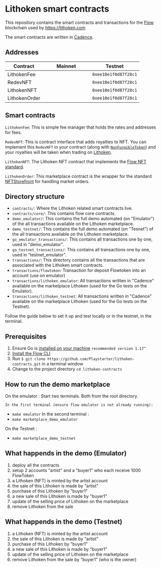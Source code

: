 # Lithoken smart contracts

This repository contains the smart contracts and transactions for the [Flow](https://www.docs.onflow.org) blockchain
used by https://lithoken.com

The smart contracts are written in [Cadence](https://docs.onflow.org/cadence).

## Addresses

| Contract     | Mainnet             | Testnet              |
|--------------|---------------------|----------------------|
| LithokenFee  | `                 ` | `0xee10e1f0d87f28c1` |
| RedevNFT     | `                 ` | `0xee10e1f0d87f28c1` |
| LithokenNFT  | `                 ` | `0xee10e1f0d87f28c1` |
| LithokenOrder| `                 ` | `0xee10e1f0d87f28c1` |

## Smart contracts

`LithokenFee`: This is simple fee manager that holds the rates and addresses for fees.

`RedevNFT`: This is contract interface that adds royalties to NFT. You can implement this `RedevNFT` in your
contract (along with [`NonFungibleToken`](https://github.com/onflow/flow-nft)) and your royalties will be taken when
trading on [Lithoken](https://lithoken.com/).

`LithokenNFT`: The Lithoken NFT contract that implements the [Flow NFT standard](https://github.com/onflow/flow-nft).

`LithokenOrder`: This marketplace contract is the wrapper for the
standard [NFTStorefront](https://github.com/onflow/nft-storefront)
for handling market orders.

## Directory structure

- `contracts/`: Where the Lithoken related smart contracts live.
- `contracts/core/`: This contains flow core contracts.
- `demo_emulator/`: This contains the full demo automated (on "Emulator") of the all transactions available on the Lithoken marketplace.
- `demo_testnet/`: This contains the full demo automated (on "Tesnet") of the all transactions available on the Lithoken marketplace.
- `go_emulator_transactions/`: This contains all transactions one by one, used in "demo_emulator".
- `go_testnet_transactions/`: This contains all transactions one by one, used in "testnet_emulator".
- `transactions/`: This directory contains all the transactions that are associated with the Lithoken smart
  contracts.
- `transactions/flowtoken`: Transaction for deposit Flowtoken into an account (use on emulator)
- `transactions/lithoken_emulator`: All transactions written in "Cadence" available on the marketplace Lithoken (used for the Go tests on the Emulator).
- `transactions/lithoken_testnet`: All transactions written in "Cadence" available on the marketplace Lithoken (used for the Go tests on the Testnet).


Follow the guide below to set it up and test locally or in the testnet, in the terminal.

## Prerequisites

1. Ensure Go is [installed on your machine](https://golang.org/dl/) `recommended version 1.17^`
2. [Install the Flow CLI](https://docs.onflow.org/docs/cli) 
3. Run `$ git clone https://github.com/Playstarter/lithoken-contracts.git` in a terminal window
4. Change to the project directory `cd lithoken-contracts`

## How to run the demo marketplace

On the emulator :
  Start two terminals. Both from the root directory.
    
    In the first terminal (ensure flow emulator is not already running):
  - `make emulator`
    In the second terminal :
  - `make marketplace_demo_emulator`

On the Testnet :
 - `make marketplace_demo_testnet`

## What happends in the demo (Emulator)

1. deploy all the contracts
2. setup 2 accounts "artist" and a "buyer1" who each receive 1000 FlowToken
2. a Lithoken (NFT) is minted by the artist account
3. the sale of this Lithoken is made by "artist"
4. purchase of this Lithoken by "buyer1"
5. a new sale of this Lithoken is made by "buyer1"
6. update of the selling price of Lithoken on the marketplace
7. remove Lithoken from the sale 

## What happends in the demo (Testnet)
 
1. a Lithoken (NFT) is minted by the artist account
2. the sale of this Lithoken is made by "artist"
3. purchase of this Lithoken by "buyer1"
4. a new sale of this Lithoken is made by "buyer1"
5. update of the selling price of Lithoken on the marketplace
6. remove Lithoken from the sale by "buyer1" (who is the owner)